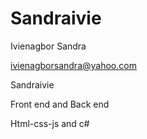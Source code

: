 # Sandraivie

Ivienagbor Sandra

ivienagborsandra@yahoo.com

Sandraivie

Front end and Back end

Html-css-js and c#
